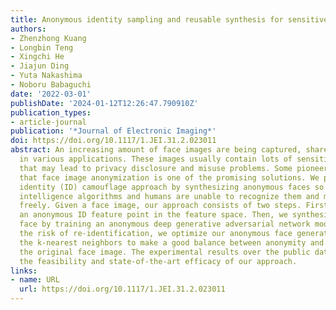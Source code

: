 ```yaml
---
title: Anonymous identity sampling and reusable synthesis for sensitive face camouflage
authors:
- Zhenzhong Kuang
- Longbin Teng
- Xingchi He
- Jiajun Ding
- Yuta Nakashima
- Noboru Babaguchi
date: '2022-03-01'
publishDate: '2024-01-12T12:26:47.790910Z'
publication_types:
- article-journal
publication: '*Journal of Electronic Imaging*'
doi: https://doi.org/10.1117/1.JEI.31.2.023011
abstract: An increasing amount of face images are being captured, shared, or applied
  in various applications. These images usually contain lots of sensitive information
  that may lead to privacy disclosure and misuse problems. Some pioneering works show
  that face image anonymization is one of the promising solutions. We present an innovative
  identity (ID) camouflage approach by synthesizing anonymous faces so that both artificial
  intelligence algorithms and humans are unable to recognize them and misuse them
  freely. Given a face image, our approach consists of two steps. First, we sample
  an anonymous ID feature point in the feature space. Then, we synthesize a camouflage
  face by training an anonymous deep generative adversarial network model. To reduce
  the risk of re-identification, we optimize our anonymous face generator based on
  the k-nearest neighbors to make a good balance between anonymity and utility of
  the original face image. The experimental results over the public dataset have verified
  the feasibility and state-of-the-art efficacy of our approach.
links:
- name: URL
  url: https://doi.org/10.1117/1.JEI.31.2.023011
---
```

